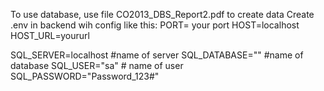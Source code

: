 To use database, use file CO2013_DBS_Report2.pdf to create data
Create .env in backend wih config like this:
PORT= your port
HOST=localhost
HOST_URL=yoururl

SQL_SERVER=localhost #name of server
SQL_DATABASE="" #name of database
SQL_USER="sa" # name of user
SQL_PASSWORD="Password_123#"

